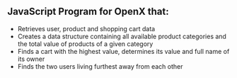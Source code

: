 ## JavaScript Program for OpenX that: 

- Retrieves user, product and shopping cart data
- Creates a data structure containing all available product categories and the total value of products of a given category
- Finds a cart with the highest value, determines its value and full name of its owner
- Finds the two users living furthest away from each other
